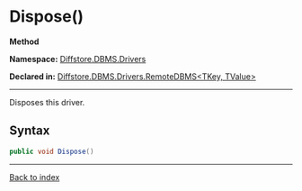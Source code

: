 # Dispose()

**Method**

**Namespace:** [Diffstore.DBMS.Drivers](Diffstore.DBMS.Drivers.md)

**Declared in:** [Diffstore.DBMS.Drivers.RemoteDBMS&lt;TKey, TValue&gt;](Diffstore.DBMS.Drivers.RemoteDBMS{TKey,TValue}.md)

------



Disposes this driver.


## Syntax

```csharp
public void Dispose()
```

------

[Back to index](index.md)